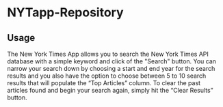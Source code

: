 # NYTapp-Repository

## Usage
The New York Times App allows you to search the New York Times API database with a simple keyword and click of the "Search" button. You can narrow your search down by choosing a start and end year for the search results and you also have the option to choose between 5 to 10 search results that will populate the “Top Articles” column. To clear the past articles found and begin your search again, simply hit the “Clear Results” button. 
